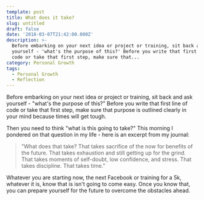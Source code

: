 ```yaml
---
template: post
title: What does it take?
slug: untitled
draft: false
date: '2018-03-07T21:42:00.000Z'
description: >-
  Before embarking on your next idea or project or training, sit back and ask
  yourself - 'what's the purpose of this?' Before you write that first line of
  code or take that first step, make sure that...
category: Personal Growth
tags:
  - Personal Growth
  - Reflection
---
```


Before embarking on your next idea or project or training, sit back and ask yourself - "what's the purpose of this?" Before you write that first line of code or take that first step, make sure that purpose is outlined clearly in your mind because times will get tough.

Then you need to think "what is this going to take?" This morning I pondered on that question in my life - here is an excerpt from my journal:

> "What does that take? That takes sacrifice of the now for benefits of the future. That takes exhaustion and still getting up for the grind. That takes moments of self-doubt, low confidence, and stress. That takes discipline. That takes time."

Whatever you are starting now, the next Facebook or training for a 5k, whatever it is, know that is isn't going to come easy. Once you know that, you can prepare yourself for the future to overcome the obstacles ahead.
